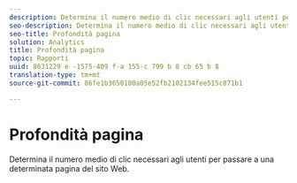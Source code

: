 ```yaml
---
description: Determina il numero medio di clic necessari agli utenti per passare a una determinata pagina del sito Web.
seo-description: Determina il numero medio di clic necessari agli utenti per passare a una determinata pagina del sito Web.
seo-title: Profondità pagina
solution: Analytics
title: Profondità pagina
topic: Rapporti
uuid: 8631229 e -1575-409 f-a 155-c 799 b 8 cb 65 b 8
translation-type: tm+mt
source-git-commit: 86fe1b3650100a05e52fb2102134fee515c871b1

---
```



# Profondità pagina

Determina il numero medio di clic necessari agli utenti per passare a una determinata pagina del sito Web.

